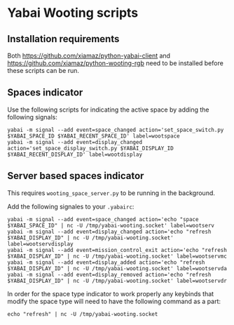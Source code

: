 # Yabai Wooting scripts

## Installation requirements

Both https://github.com/xiamaz/python-yabai-client and
https://github.com/xiamaz/python-wooting-rgb need to be installed before these
scripts can be run.

## Spaces indicator

Use the following scripts for indicating the active space by adding the
following signals:

```
yabai -m signal --add event=space_changed action='set_space_switch.py $YABAI_SPACE_ID $YABAI_RECENT_SPACE_ID' label=wootspace
yabai -m signal --add event=display_changed action='set_space_display_switch.py $YABAI_DISPLAY_ID $YABAI_RECENT_DISPLAY_ID' label=wootdisplay
```

## Server based spaces indicator

This requires `wooting_space_server.py` to be running in the background.

Add the following signales to your `.yabairc`:

```
yabai -m signal --add event=space_changed action='echo "space $YABAI_SPACE_ID" | nc -U /tmp/yabai-wooting.socket' label=wootserv
yabai -m signal --add event=display_changed action='echo "refresh $YABAI_DISPLAY_ID" | nc -U /tmp/yabai-wooting.socket' label=wootservdisplay
yabai -m signal --add event=mission_control_exit action='echo "refresh $YABAI_DISPLAY_ID" | nc -U /tmp/yabai-wooting.socket' label=wootservmc
yabai -m signal --add event=display_added action='echo "refresh $YABAI_DISPLAY_ID" | nc -U /tmp/yabai-wooting.socket' label=wootservda
yabai -m signal --add event=display_removed action='echo "refresh $YABAI_DISPLAY_ID" | nc -U /tmp/yabai-wooting.socket' label=wootservdr
```

In order for the space type indicator to work properly any keybinds that modify
the space type will need to have the following command as a part:

```
echo "refresh" | nc -U /tmp/yabai-wooting.socket
```
